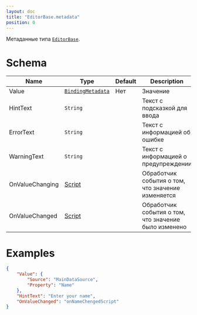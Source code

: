 ```yaml
---
layout: doc
title: "EditorBase.metadata"
position: 0
---
```


Метаданные типа [`EditorBase`](../).

# Schema

|Name|Type|Default|Description|
|----|----|-------|-----------|
|Value|[`BindingMetadata`](../../../Core/Binding/Binding.metadata/)|Нет|Значение|
|HintText|`String`||Текст с подсказкой для ввода|
|ErrorText|`String`||Текст с информацией об ошибке|
|WarningText|`String`||Текст с информацией о предупреждении|
|OnValueChanging|[Script](../../../Core/Script/)||Обработчик события о том, что значение изменяется|
|OnValueChanged|[Script](../../../Core/Script/)||Обработчик события о том, что значение было изменено|

# Examples

```json
{
	"Value": {
		"Source": "MainDataSource",
		"Property": "Name"
	},
	"HintText": "Enter your name",
	"OnValueChanged": "onNameChengedScript"
}
```